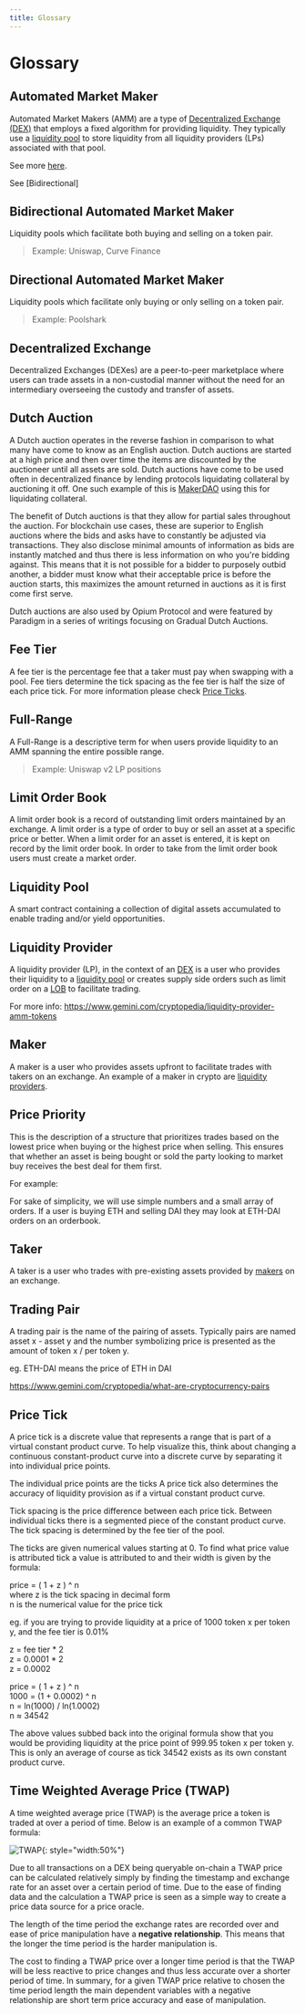 ```yaml
---
title: Glossary
---
```


# **Glossary** 

## **Automated Market Maker**

Automated Market Makers (AMM) are a type of [Decentralized Exchange (DEX)](#decentralized-exchange) that employs a fixed algorithm for providing liquidity. They typically use a [liquidity pool](#liquidity-pool) to store liquidity from all liquidity providers (LPs) associated with that pool.

See more [here](https://www.gemini.com/cryptopedia/amm-what-are-automated-market-makers).

See [Bidirectional]

## **Bidirectional Automated Market Maker**

Liquidity pools which facilitate both buying and selling on a token pair.

> Example: Uniswap, Curve Finance

## **Directional Automated Market Maker**

Liquidity pools which facilitate only buying or only selling on a token pair.

> Example: Poolshark

## **Decentralized Exchange**

Decentralized Exchanges (DEXes) are a peer-to-peer marketplace where users can trade assets in a non-custodial manner without the need for an intermediary overseeing the custody and transfer of assets.

## **Dutch Auction**

A Dutch auction operates in the reverse fashion in comparison to what many have come to know as an English auction. Dutch auctions are started at a high price and then over time the items are discounted by the auctioneer until all assets are sold. Dutch auctions have come to be used often in decentralized finance by lending protocols liquidating collateral by auctioning it off. One such example of this is [MakerDAO](https://docs.makerdao.com/keepers/the-auctions-of-the-maker-protocol) using this for liquidating collateral.

The benefit of Dutch auctions is that they allow for partial sales throughout the auction. For blockchain use cases, these are superior to English auctions where the bids and asks have to constantly be adjusted via transactions. They also disclose minimal amounts of information as bids are instantly matched and thus there is less information on who you're bidding against. This means that it is not possible for a bidder to purposely outbid another, a bidder must know what their acceptable price is before the auction starts, this maximizes the amount returned in auctions as it is first come first serve.

Dutch auctions are also used by Opium Protocol and were featured by Paradigm in a series of writings focusing on Gradual Dutch Auctions.

## Fee Tier

A fee tier is the percentage fee that a taker must pay when swapping with a pool. Fee tiers determine the tick spacing as the fee tier is half the size of each price tick. For more information please check [Price Ticks](#price-tick).

## **Full-Range**

A Full-Range is a descriptive term for when users provide liquidity to an AMM spanning the entire possible range.

> Example: Uniswap v2 LP positions

## **Limit Order Book**

A limit order book is a record of outstanding limit orders maintained by an exchange. A limit order is a type of order to buy or sell an asset at a specific price or better. When a limit order for an asset is entered, it is kept on record by the limit order book. In order to take from the limit order book users must create a market order.

## **Liquidity Pool**

A smart contract containing a collection of digital assets accumulated to enable trading and/or yield opportunities.

## **Liquidity Provider**

A liquidity provider (LP), in the context of an [DEX](#decentralized-exchange) is a user who provides their liquidity to a [liquidity pool](#liquidity-pool) or creates supply side orders such as limit order on a [LOB](#limit-order-book) to facilitate trading. 

For more info: https://www.gemini.com/cryptopedia/liquidity-provider-amm-tokens

## **Maker**

A maker is a user who provides assets upfront to facilitate trades with takers on an exchange. An example of a maker in crypto are [liquidity providers](#liquidity-provider).

## **Price Priority**

This is the description of a structure that prioritizes trades based on the lowest price when buying or the highest price when selling. This ensures that whether an asset is being bought or sold the party looking to market buy receives the best deal for them first.  

For example:

For sake of simplicity, we will use simple numbers and a small array of orders. If a user is buying ETH and selling DAI they may look at ETH-DAI orders on an orderbook.

## **Taker**

A taker is a user who trades with pre-existing assets provided by [makers](#maker) on an exchange.  

## Trading Pair

A trading pair is the name of the pairing of assets. Typically pairs are named asset x - asset y and the number symbolizing price is presented as the amount of token x / per token y.  

eg. ETH-DAI means the price of ETH in DAI  

https://www.gemini.com/cryptopedia/what-are-cryptocurrency-pairs  

## Price Tick

A price tick is a discrete value that represents a range that is part of a virtual constant product curve. To help visualize this, think about changing a continuous constant-product curve into a discrete curve by separating it into individual price points.  

The individual price points are the ticks A price tick also determines the accuracy of liquidity provision as if a virtual constant product curve.  

Tick spacing is the price difference between each price tick. Between individual ticks there is a segmented piece of the constant product curve. The tick spacing is determined by the fee tier of the pool. 

The ticks are given numerical values starting at 0. To find what price value is attributed tick a value is attributed to and their width is given by the formula:

price = ( 1 + z ) ^ n  
where z is the tick spacing in decimal form  
n is the numerical value for the price tick  

eg. if you are trying to provide liquidity at a price of 1000 token x per token y, and the fee tier is 0.01%

z = fee tier * 2  
z = 0.0001 * 2  
z = 0.0002  

price = ( 1 + z ) ^ n  
1000 = (1 + 0.0002) ^ n  
n = ln(1000) / ln(1.0002)  
n ≈ 34542

The above values subbed back into the original formula show that you would be providing liquidity at the price point of 999.95 token x per token y. This is only an average of course as tick 34542 exists as its own constant product curve.

## Time Weighted Average Price (TWAP)

A time weighted average price (TWAP) is the average price a token is traded at over a period of time. Below is an example of a common TWAP formula:

![TWAP](TWAP.jpg){: style="width:50%"}

Due to all transactions on a DEX being queryable on-chain a TWAP price can be calculated relatively simply by finding the timestamp and exchange rate for an asset over a certain period of time. Due to the ease of finding data and the calculation a TWAP price is seen as a simple way to create a price data source for a price oracle.

The length of the time period the exchange rates are recorded over and ease of price manipulation have a **negative relationship**. This means that the longer the time period is the harder manipulation is.

The cost to finding a TWAP price over a longer time period is that the TWAP will be less reactive to price changes and thus less accurate over a shorter period of time. In summary, for a given TWAP price relative to chosen the time period length the main dependent variables with a negative relationship are short term price accuracy and ease of manipulation.

<br/><br/><br/>
